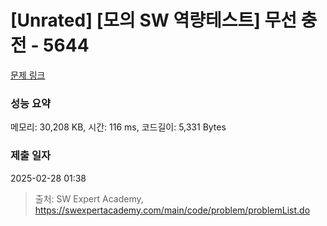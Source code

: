 # [Unrated] [모의 SW 역량테스트] 무선 충전 - 5644 

[문제 링크](https://swexpertacademy.com/main/code/problem/problemDetail.do?contestProbId=AWXRDL1aeugDFAUo) 

### 성능 요약

메모리: 30,208 KB, 시간: 116 ms, 코드길이: 5,331 Bytes

### 제출 일자

2025-02-28 01:38



> 출처: SW Expert Academy, https://swexpertacademy.com/main/code/problem/problemList.do